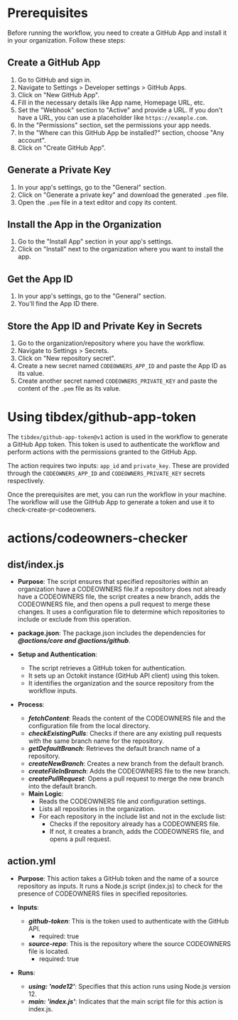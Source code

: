 # Prerequisites

Before running the workflow, you need to create a GitHub App and install it in your organization. Follow these steps:

## Create a GitHub App

1. Go to GitHub and sign in.
2. Navigate to Settings > Developer settings > GitHub Apps.
3. Click on "New GitHub App".
4. Fill in the necessary details like App name, Homepage URL, etc.
5. Set the "Webhook" section to "Active" and provide a URL. If you don't have a URL, you can use a placeholder like `https://example.com`.
6. In the "Permissions" section, set the permissions your app needs.
7. In the "Where can this GitHub App be installed?" section, choose "Any account".
8. Click on "Create GitHub App".

## Generate a Private Key

1. In your app's settings, go to the "General" section.
2. Click on "Generate a private key" and download the generated `.pem` file.
3. Open the `.pem` file in a text editor and copy its content.

## Install the App in the Organization

1. Go to the "Install App" section in your app's settings.
2. Click on "Install" next to the organization where you want to install the app.

## Get the App ID

1. In your app's settings, go to the "General" section.
2. You'll find the App ID there.

## Store the App ID and Private Key in Secrets

1. Go to the organization/repository where you have the workflow.
2. Navigate to Settings > Secrets.
3. Click on "New repository secret".
4. Create a new secret named `CODEOWNERS_APP_ID` and paste the App ID as its value.
5. Create another secret named `CODEOWNERS_PRIVATE_KEY` and paste the content of the `.pem` file as its value.

# Using tibdex/github-app-token

The `tibdex/github-app-token@v1` action is used in the workflow to generate a GitHub App token. This token is used to authenticate the workflow and perform actions with the permissions granted to the GitHub App.

The action requires two inputs: `app_id` and `private_key`. These are provided through the `CODEOWNERS_APP_ID` and `CODEOWNERS_PRIVATE_KEY` secrets respectively.

Once the prerequisites are met, you can run the workflow in your machine. The workflow will use the GitHub App to generate a token and use it to check-create-pr-codeowners.

# actions/codeowners-checker

## dist/index.js
- **Purpose**: The script ensures that specified repositories within an organization have a CODEOWNERS file.If a repository does not already have a CODEOWNERS file, the script creates a new branch, adds the CODEOWNERS file, and then opens a pull request to merge these changes. It uses a configuration file to determine which repositories to include or exclude from this operation.

- **package.json**: The package.json includes the dependencies for _**@actions/core and @actions/github**_.

- **Setup and Authentication**:
     - The script retrieves a GitHub token for authentication.
     - It sets up an Octokit instance (GitHub API client) using this token.
     - It identifies the organization and the source repository from the workflow inputs.

- **Process**:
     - _**fetchContent**_: Reads the content of the CODEOWNERS file and the configuration file from the local directory.
     - _**checkExistingPulls**_: Checks if there are any existing pull requests with the same branch name for the repository.
     - _**getDefaultBranch**_: Retrieves the default branch name of a repository.
     - _**createNewBranch**_: Creates a new branch from the default branch.
     - _**createFileInBranch**_: Adds the CODEOWNERS file to the new branch.
     - _**createPullRequest**_: Opens a pull request to merge the new branch into the default branch.
     - **Main Logic**:
         - Reads the CODEOWNERS file and configuration settings.
         - Lists all repositories in the organization.
         - For each repository in the include list and not in the exclude list:
             - Checks if the repository already has a CODEOWNERS file.
             - If not, it creates a branch, adds the CODEOWNERS file, and opens a pull request.

## action.yml
- **Purpose**: This action takes a GitHub token and the name of a source repository as inputs. It runs a Node.js script (index.js) to check for the presence of CODEOWNERS files in specified repositories.

- **Inputs**:
     - _**github-token**_: This is the token used to authenticate with the GitHub API.
         - required: true
     - _**source-repo**_: This is the repository where the source CODEOWNERS file is located.
         - required: true

- **Runs**:
     - _**using: 'node12'**_: Specifies that this action runs using Node.js version 12.
     - _**main: 'index.js'**_: Indicates that the main script file for this action is index.js.
